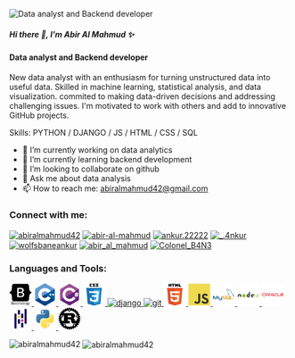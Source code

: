 ![Data analyst and Backend developer](https://media.licdn.com/dms/image/D4D16AQENU6SlwcLfTw/profile-displaybackgroundimage-shrink_350_1400/0/1696436544783?e=1701907200&v=beta&t=yuSGG9FxMmfFIjRv7zfKhrzYyBpWOr_Z1ecS8M1adJA)

##### Hi there 👋, I'm Abir Al Mahmud ✨
#### Data analyst and Backend developer


New data analyst with an enthusiasm for turning unstructured data into useful data. Skilled in machine learning, statistical analysis, and data visualization. commited to making data-driven decisions and addressing challenging issues. I'm motivated to work with others and add to innovative GitHub projects.

Skills: PYTHON / DJANGO / JS / HTML / CSS / SQL

- 🔭 I’m currently working on data analytics 
- 🌱 I’m currently learning backend development 
- 👯 I’m looking to collaborate on github 
- 💬 Ask me about data analysis 
- 📫 How to reach me: abiralmahmud42@gmail.com 


<h3 align="left">Connect with me:</h3>
<p align="left">
<a href="https://codepen.io/abiralmahmud42" target="blank"><img align="center" src="https://raw.githubusercontent.com/rahuldkjain/github-profile-readme-generator/master/src/images/icons/Social/codepen.svg" alt="abiralmahmud42" height="30" width="40" /></a>
<a href="https://linkedin.com/in/abir-al-mahmud" target="blank"><img align="center" src="https://raw.githubusercontent.com/rahuldkjain/github-profile-readme-generator/master/src/images/icons/Social/linked-in-alt.svg" alt="abir-al-mahmud" height="30" width="40" /></a>
<a href="https://fb.com/ankur.22222" target="blank"><img align="center" src="https://raw.githubusercontent.com/rahuldkjain/github-profile-readme-generator/master/src/images/icons/Social/facebook.svg" alt="ankur.22222" height="30" width="40" /></a>
<a href="https://instagram.com/_.4nkur" target="blank"><img align="center" src="https://raw.githubusercontent.com/rahuldkjain/github-profile-readme-generator/master/src/images/icons/Social/instagram.svg" alt="_.4nkur" height="30" width="40" /></a>
<a href="https://www.hackerrank.com/wolfsbaneankur" target="blank"><img align="center" src="https://raw.githubusercontent.com/rahuldkjain/github-profile-readme-generator/master/src/images/icons/Social/hackerrank.svg" alt="wolfsbaneankur" height="30" width="40" /></a>
<a href="https://www.leetcode.com/abir_al_mahmud" target="blank"><img align="center" src="https://raw.githubusercontent.com/rahuldkjain/github-profile-readme-generator/master/src/images/icons/Social/leet-code.svg" alt="abir_al_mahmud" height="30" width="40" /></a>
<a href="https://www.reddit.com/user/Colonel_B4N3" target="blank"><img align="center" src="https://raw.githubusercontent.com/rahuldkjain/github-profile-readme-generator/master/src/images/icons/Social/reddit.svg" alt="Colonel_B4N3" height="30" width="40" /></a>
</p>

<h3 align="left">Languages and Tools:</h3>
<p align="left"> <a href="https://getbootstrap.com" target="_blank" rel="noreferrer"> <img src="https://raw.githubusercontent.com/devicons/devicon/master/icons/bootstrap/bootstrap-plain-wordmark.svg" alt="bootstrap" width="40" height="40"/> </a> <a href="https://www.w3schools.com/cpp/" target="_blank" rel="noreferrer"> <img src="https://raw.githubusercontent.com/devicons/devicon/master/icons/cplusplus/cplusplus-original.svg" alt="cplusplus" width="40" height="40"/> </a> <a href="https://www.w3schools.com/cs/" target="_blank" rel="noreferrer"> <img src="https://raw.githubusercontent.com/devicons/devicon/master/icons/csharp/csharp-original.svg" alt="csharp" width="40" height="40"/> </a> <a href="https://www.w3schools.com/css/" target="_blank" rel="noreferrer"> <img src="https://raw.githubusercontent.com/devicons/devicon/master/icons/css3/css3-original-wordmark.svg" alt="css3" width="40" height="40"/> </a> <a href="https://www.djangoproject.com/" target="_blank" rel="noreferrer"> <img src="https://cdn.worldvectorlogo.com/logos/django.svg" alt="django" width="40" height="40"/> </a> <a href="https://git-scm.com/" target="_blank" rel="noreferrer"> <img src="https://www.vectorlogo.zone/logos/git-scm/git-scm-icon.svg" alt="git" width="40" height="40"/> </a> <a href="https://www.w3.org/html/" target="_blank" rel="noreferrer"> <img src="https://raw.githubusercontent.com/devicons/devicon/master/icons/html5/html5-original-wordmark.svg" alt="html5" width="40" height="40"/> </a> <a href="https://developer.mozilla.org/en-US/docs/Web/JavaScript" target="_blank" rel="noreferrer"> <img src="https://raw.githubusercontent.com/devicons/devicon/master/icons/javascript/javascript-original.svg" alt="javascript" width="40" height="40"/> </a> <a href="https://www.mysql.com/" target="_blank" rel="noreferrer"> <img src="https://raw.githubusercontent.com/devicons/devicon/master/icons/mysql/mysql-original-wordmark.svg" alt="mysql" width="40" height="40"/> </a> <a href="https://nodejs.org" target="_blank" rel="noreferrer"> <img src="https://raw.githubusercontent.com/devicons/devicon/master/icons/nodejs/nodejs-original-wordmark.svg" alt="nodejs" width="40" height="40"/> </a> <a href="https://www.oracle.com/" target="_blank" rel="noreferrer"> <img src="https://raw.githubusercontent.com/devicons/devicon/master/icons/oracle/oracle-original.svg" alt="oracle" width="40" height="40"/> </a> <a href="https://pandas.pydata.org/" target="_blank" rel="noreferrer"> <img src="https://raw.githubusercontent.com/devicons/devicon/2ae2a900d2f041da66e950e4d48052658d850630/icons/pandas/pandas-original.svg" alt="pandas" width="40" height="40"/> </a> <a href="https://www.python.org" target="_blank" rel="noreferrer"> <img src="https://raw.githubusercontent.com/devicons/devicon/master/icons/python/python-original.svg" alt="python" width="40" height="40"/> </a> <a href="https://www.rust-lang.org" target="_blank" rel="noreferrer"> <img src="https://raw.githubusercontent.com/devicons/devicon/master/icons/rust/rust-plain.svg" alt="rust" width="40" height="40"/> </a> </p>

<p><img align="left" src="https://github-readme-stats.vercel.app/api/top-langs?username=abiralmahmud42&show_icons=true&locale=en&layout=compact" alt="abiralmahmud42" /></p>

<p>&nbsp;<img align="center" src="https://github-readme-stats.vercel.app/api?username=abiralmahmud42&show_icons=true&locale=en" alt="abiralmahmud42" /></p>
